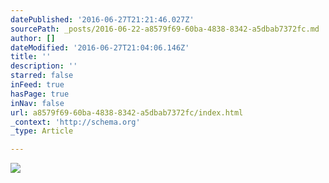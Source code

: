 ```yaml
---
datePublished: '2016-06-27T21:21:46.027Z'
sourcePath: _posts/2016-06-22-a8579f69-60ba-4838-8342-a5dbab7372fc.md
author: []
dateModified: '2016-06-27T21:04:06.146Z'
title: ''
description: ''
starred: false
inFeed: true
hasPage: true
inNav: false
url: a8579f69-60ba-4838-8342-a5dbab7372fc/index.html
_context: 'http://schema.org'
_type: Article

---
```

![](https://imgflo.herokuapp.com/graph/vahj1ThiexotieMo/44cff297c5182a35e9826aa21dd9911a/croprotate.jpg?cropheight=6016&cropwidth=4018&degrees=0&input=https%3A%2F%2Fthe-grid-user-content.s3-us-west-2.amazonaws.com%2F8bfd38c3-c8a8-4493-9b38-b93d140fbf1e.jpg&x=0&y=0)